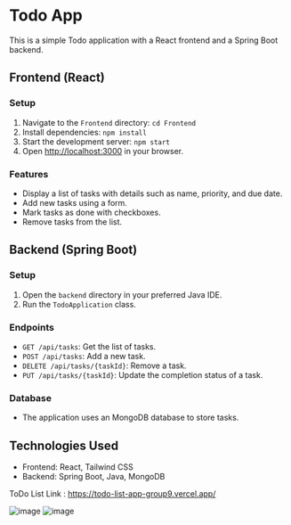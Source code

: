 # Todo App

This is a simple Todo application with a React frontend and a Spring Boot backend.

## Frontend (React)

### Setup
1. Navigate to the `Frontend` directory: `cd Frontend`
2. Install dependencies: `npm install`
3. Start the development server: `npm start`
4. Open [http://localhost:3000](http://localhost:3000) in your browser.

### Features
- Display a list of tasks with details such as name, priority, and due date.
- Add new tasks using a form.
- Mark tasks as done with checkboxes.
- Remove tasks from the list.

## Backend (Spring Boot)

### Setup
1. Open the `backend` directory in your preferred Java IDE.
2. Run the `TodoApplication` class.

### Endpoints
- `GET /api/tasks`: Get the list of tasks.
- `POST /api/tasks`: Add a new task.
- `DELETE /api/tasks/{taskId}`: Remove a task.
- `PUT /api/tasks/{taskId}`: Update the completion status of a task.

### Database
- The application uses an MongoDB database to store tasks.

## Technologies Used
- Frontend: React, Tailwind CSS
- Backend: Spring Boot, Java, MongoDB 

ToDo List Link : https://todo-list-app-group9.vercel.app/

![image](https://github.com/Abarna-453/nm-licet-it-group-9/assets/76744169/9fb9e004-f927-4fd3-8054-5569b60a6a5c)
![image](https://github.com/Abarna-453/nm-licet-it-group-9/assets/76744169/7232d6f4-e15e-4935-b4a6-4b602d537a33)


